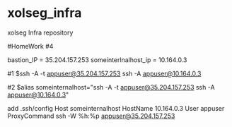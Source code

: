 # xolseg_infra
xolseg Infra repository

#HomeWork #4

bastion_IP = 35.204.157.253
someinterlnalhost_ip = 10.164.0.3


#1
$ssh -A -t appuser@35.204.157.253 ssh -A appuser@10.164.0.3

#2
$alias someinternalhost="ssh -A -t appuser@35.204.157.253 ssh -A appuser@10.164.0.3"

add .ssh/config
Host someinternalhost
        HostName 10.164.0.3
        User appuser
        ProxyCommand ssh -W %h:%p appuser@35.204.157.253


